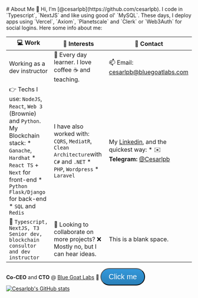 <!DOCTYPE html>
<html>
<head>
<style>
  #btn {
  background: #3498db;
  background-image: -webkit-linear-gradient(top, #3498db, #2980b9);
  background-image: -moz-linear-gradient(top, #3498db, #2980b9);
  background-image: -ms-linear-gradient(top, #3498db, #2980b9);
  background-image: -o-linear-gradient(top, #3498db, #2980b9);
  background-image: linear-gradient(to bottom, #3498db, #2980b9);
  -webkit-border-radius: 28;
  -moz-border-radius: 28;
  border-radius: 28px;
  font-family: Arial;
  color: #ffffff;
  font-size: 20px;
  padding: 10px 20px 10px 20px;
  text-decoration: none;
}

#btn:hover {
  background: #3cb0fd;
  background-image: -webkit-linear-gradient(top, #3cb0fd, #3498db);
  background-image: -moz-linear-gradient(top, #3cb0fd, #3498db);
  background-image: -ms-linear-gradient(top, #3cb0fd, #3498db);
  background-image: -o-linear-gradient(top, #3cb0fd, #3498db);
  background-image: linear-gradient(to bottom, #3cb0fd, #3498db);
  text-decoration: none;
}
</style>
</head>
# About Me 
👋 Hi, I’m [@cesarlpb](https://github.com/cesarlpb). I code in `Typescript`, `NextJS` and like using good ol' `MySQL`. These days, I deploy apps using `Vercel`, `Axiom`, `Planetscale` and `Clerk` or `Web3Auth` for social logins. Here some info about me:

| 💻 Work | 🐶 Interests| 📱 Contact
|---|---|---|
| Working as a dev instructor | 👀 Every day learner. I love coffee ☕ and teaching. | 📫 Email: <cesarlpb@bluegoatlabs.com> |
| 👉 Techs I use: `NodeJS`, `React`, `Web 3` (Brownie) and `Python`. My Blockchain stack: * `Ganache`, `Hardhat` * `React TS` + `Next` for front-end * `Python` `Flask/Django` for back-end * `SQL` and `Redis` | I have also worked with: `CQRS`, `MediatR`, `Clean Architecture`with `C#` and `.NET` * `PHP`, `Wordpress` * `Laravel` | My [Linkedin](https://www.linkedin.com/in/cesarlpb89/), and the quickest way: * ✉️ **Telegram:** [@Cesarlpb](https://t.me/cesarlpb) | 
| 🤖 `Typescript, NextJS, T3 Senior dev, blockchain consultor and dev instructor` | 🧐 Looking to collaborate on more projects? ❌ Mostly no, but I can hear ideas. | This is a blank space. |

**Co-CEO** and **CTO** @ [Blue Goat Labs](https://www.bluegoatlabs.com) 🐐
<button id="btn">Click me</button>
[![Cesarlpb's GitHub stats](https://github-readme-stats.vercel.app/api?username=cesarlpb&count_private=true&show_icons=true&theme=dark)](https://github.com/cesarlpb)  
</html>
